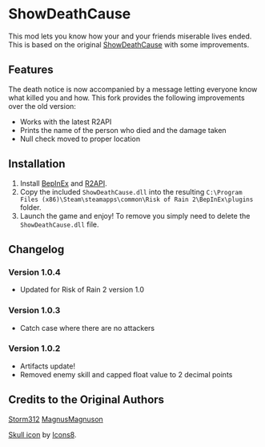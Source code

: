 # ShowDeathCause
This mod lets you know how your and your friends miserable lives ended. This is based on the original [ShowDeathCause](https://github.com/Storm312/ShowDeathCause) with some improvements.

## Features
The death notice is now accompanied by a message letting everyone know what killed you and how. This fork provides the following improvements over the old version:
- Works with the latest R2API
- Prints the name of the person who died and the damage taken
- Null check moved to proper location

## Installation
1. Install [BepInEx](https://thunderstore.io/package/bbepis/BepInExPack/) and [R2API](https://thunderstore.io/package/tristanmcpherson/R2API/).
2. Copy the included `ShowDeathCause.dll` into the resulting `C:\Program Files (x86)\Steam\steamapps\common\Risk of Rain 2\BepInEx\plugins` folder.
3. Launch the game and enjoy! To remove you simply need to delete the `ShowDeathCause.dll` file.

## Changelog
### Version 1.0.4
- Updated for Risk of Rain 2 version 1.0

### Version 1.0.3
- Catch case where there are no attackers

### Version 1.0.2
- Artifacts update!
- Removed enemy skill and capped float value to 2 decimal points

## Credits to the Original Authors
[Storm312](https://github.com/Storm312)
[MagnusMagnuson](https://thunderstore.io/package/MagnusMagnuson/)

[Skull icon](https://icons8.com/icons/set/skull) by [Icons8](https://icons8.com).
